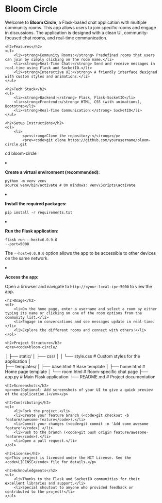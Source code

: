 <h1>Bloom Circle</h1>
    <p>
        Welcome to <strong>Bloom Circle</strong>, a Flask-based chat application with multiple community rooms.
        This app allows users to join specific rooms and engage in discussions. The application is designed with
        a clean UI, community-focused chat rooms, and real-time communication.
    </p>

    <h2>Features</h2>
    <ul>
        <li><strong>Community Rooms:</strong> Predefined rooms that users can join by simply clicking on the room name.</li>
        <li><strong>Real-Time Chat:</strong> Send and receive messages in real-time using Flask and SocketIO.</li>
        <li><strong>Interactive UI:</strong> A friendly interface designed with custom styles and animations.</li>
    </ul>

    <h2>Tech Stack</h2>
    <ul>
        <li><strong>Backend:</strong> Flask, Flask-SocketIO</li>
        <li><strong>Frontend:</strong> HTML, CSS (with animations), Bootstrap</li>
        <li><strong>Real-Time Communication:</strong> SocketIO</li>
    </ul>

    <h2>Setup Instructions</h2>
    <ol>
        <li>
            <p><strong>Clone the repository:</strong></p>
            <pre><code>git clone https://github.com/yourusername/bloom-circle.git
cd bloom-circle
            </code></pre>
        </li>
        <li>
            <p><strong>Create a virtual environment (recommended):</strong></p>
            <pre><code>python -m venv venv
source venv/bin/activate  # On Windows: venv\Scripts\activate
            </code></pre>
        </li>
        <li>
            <p><strong>Install the required packages:</strong></p>
            <pre><code>pip install -r requirements.txt
            </code></pre>
        </li>
        <li>
            <p><strong>Run the Flask application:</strong></p>
            <pre><code>flask run --host=0.0.0.0 --port=5000
            </code></pre>
            <p>The <code>--host=0.0.0.0</code> option allows the app to be accessible to other devices on the same network.</p>
        </li>
        <li>
            <p><strong>Access the app:</strong></p>
            <p>Open a browser and navigate to <code>http://&lt;your-local-ip&gt;:5000</code> to view the app.</p>
        </li>
    </ol>

    <h2>Usage</h2>
    <ol>
        <li>On the home page, enter a username and select a room by either typing its name or clicking on one of the room options from the community list.</li>
        <li>Engage in conversations and see messages update in real-time.</li>
        <li>Explore the different rooms and connect with others!</li>
    </ol>

    <h2>Project Structure</h2>
    <pre><code>bloom-circle/
│
├── static/
│   ├── css/
│   │   └── style.css    # Custom styles for the application
│   
├── templates/
│   ├── base.html        # Base template
│   ├── home.html        # Home page template
│   └── room.html        # Room-specific chat page
├── app.py               # Main Flask application
└── README.md            # Project documentation
    </code></pre>

    <h2>Screenshots</h2>
    <p><em>(Optional: Add screenshots of your UI to give a quick preview of the application.)</em></p>

    <h2>Contributing</h2>
    <ol>
        <li>Fork the project.</li>
        <li>Create your feature branch (<code>git checkout -b feature/awesome-feature</code>).</li>
        <li>Commit your changes (<code>git commit -m 'Add some awesome feature'</code>).</li>
        <li>Push to the branch (<code>git push origin feature/awesome-feature</code>).</li>
        <li>Open a pull request.</li>
    </ol>

    <h2>License</h2>
    <p>This project is licensed under the MIT License. See the <code>LICENSE</code> file for details.</p>

    <h2>Acknowledgments</h2>
    <ul>
        <li>Thanks to the Flask and SocketIO communities for their excellent libraries and support.</li>
        <li>Special shoutout to anyone who provided feedback or contributed to the project!</li>
    </ul>

